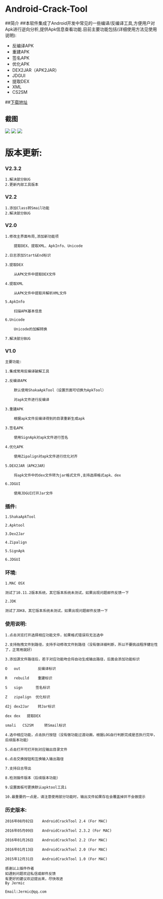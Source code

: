 Android-Crack-Tool
================
##简介
##本软件集成了Android开发中常见的一些编译/反编译工具,方便用户对Apk进行逆向分析,提供Apk信息查看功能.目前主要功能包括(详细使用方法见使用说明):
- 反编译APK
- 重建APK
- 签名APK
- 优化APK
- DEX2JAR（APK2JAR）
- JDGUI
- 提取DEX
- XML
- CS2SM

##[下载地址](https://github.com/Jermic/Android-Crack-Tool/releases)

## 截图
![](https://raw.githubusercontent.com/Jermic/Android-Crack-Tool/master/1.png)
![](https://raw.githubusercontent.com/Jermic/Android-Crack-Tool/master/4.png)
![](https://raw.githubusercontent.com/Jermic/Android-Crack-Tool/master/5.png)

# 版本更新:

### V2.3.2
```
1.解决部分BUG
2.更新内部工具版本
```
### V2.2
```
1.添加Class转Smail功能
2.解决部分BUG
```

### V2.0

```
1.修改主界面布局,添加新功能项

	提取DEX、提取XML、ApkInfo、Unicode

2.日志添加Start&End标识

3.提取DEX

	从APK文件中提取DEX文件

4.提取XML

	从APK文件中提取并解析XML文件

5.ApkInfo

	扫描APK基本信息

6.Unicode

	Unicode的加解转换

7.解决部分BUG

```

### V1.0
```
主要功能:

1.集成常用反编译破解工具

2.反编译APK

	默认使用ShakaApkTool（设置页面可切换为ApkTool）

	对apk文件进行反编译

3.重建APK

	根据apk文件反编译得到的目录重新生成apk

3.签名APK

	使用SignApk对apk文件进行签名

4.优化APK

	使用Zipalign对apk文件进行优化对齐

5.DEX2JAR（APK2JAR）

	将apk文件中的dex文件转为jar格式文件,支持选择格式apk、dex

6.JDGUI

	使用JDGUI打开Jar文件

```
### 插件:
```
1.ShakaApkTool

2.Apktool

3.Dex2Jar

4.Zipalign

5.SignApk

6.JDGUI
```

### 环境:
```
1.MAC OSX

测试了10.11.2版本系统，其它版本系统未测试，如果出现问题邮件反馈一下

2.JDK

测试了JDK8，其它版本系统未测试，如果出现问题邮件反馈一下
```

### 使用说明:
```
1.点击浏览打开选择相应功能文件，如果格式错误将无法选中

2.支持拖拽文件到路径，支持手动修改文件到路径（没有做详细判断，所以不要挑战程序健壮性了，正常用就好）

3.添加源文件路径后，若于对应功能吻合将自动生成输出路径，后面会添加功能标识

O	out        反编译标识

R	rebuild    重建标识

S	sign      签名标识

Z	zipalign  优化标识

d2j	dex2Jar    转Jar标识

dex	dex	  提取DEX

smali	CS2SM	  转Smail标识

4.选中相应功能，点击执行按钮（没有做功能过渡动画，根据LOG自行判断完成是否执行完毕，后续版本功能）

5.点击打开可打开到对应输出目录文件

6.点击交换按钮和互换输入输出路径

7.支持日志导出

8.检测插件版本（后续版本功能）

9.设置面板可更换默认apktool工具i

10.最重要的一点是，请注意使用部分功能时，输出文件如果存在会覆盖掉并不会做提示
```


### 历史版本:
```
2016年08月02日    AndroidCrackTool 2.4 (For MAC)

2016年05月09日    AndroidCrackTool 2.3.2 (For MAC)

2016年01月26日    AndroidCrackTool 2.2 (For MAC)

2016年01月13日    AndroidCrackTool 2.0 (For MAC)

2015年12月31日    AndroidCrackTool 1.0 (For MAC)
```

```
感谢以上插件作者
如遇到问题欢迎私信或邮件反馈
有更好的建议欢迎提出来，尽快改进
By Jermic

Email:Jermic@qq.com
```
